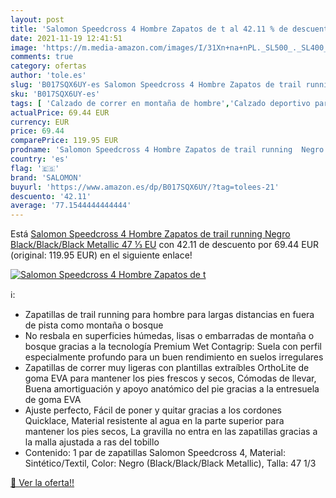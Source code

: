 ```yaml
---
layout: post
title: 'Salomon Speedcross 4 Hombre Zapatos de t al 42.11 % de descuento'
date: 2021-11-19 12:41:51
image: 'https://m.media-amazon.com/images/I/31Xn+na+nPL._SL500_._SL400_.jpg'
comments: true
category: ofertas
author: 'tole.es'
slug: 'B017SQX6UY-es Salomon Speedcross 4 Hombre Zapatos de trail running Negro...'
sku: 'B017SQX6UY-es'
tags: [ 'Calzado de correr en montaña de hombre','Calzado deportivo para hombre','Calzados de running para hombre','Zapatillas y calzado deportivo para hombre','Zapatos','Zapatos para hombre','Zapatos y complementos','salomon','zapatos', ]
actualPrice: 69.44 EUR
currency: EUR
price: 69.44
comparePrice: 119.95 EUR
prodname: 'Salomon Speedcross 4 Hombre Zapatos de trail running  Negro  Black/Black/Black Metallic   47 ⅓ EU'
country: 'es'
flag: '🇪🇸'
brand: 'SALOMON'
buyurl: 'https://www.amazon.es/dp/B017SQX6UY/?tag=tolees-21'
descuento: '42.11'
average: '77.1544444444444'
---
```


Está [Salomon Speedcross 4 Hombre Zapatos de trail running  Negro  Black/Black/Black Metallic   47 ⅓ EU](https://www.amazon.es/dp/B017SQX6UY/?tag=tolees-21) con 42.11 de descuento por 69.44 EUR (original: 119.95 EUR) en el siguiente enlace!

[![Salomon Speedcross 4 Hombre Zapatos de t](https://m.media-amazon.com/images/I/31Xn+na+nPL._SL500_._SL400_.jpg)](https://www.amazon.es/dp/B017SQX6UY/?tag=tolees-21)

ℹ️:

- Zapatillas de trail running para hombre para largas distancias en fuera de pista como montaña o bosque
- No resbala en superficies húmedas, lisas o embarradas de montaña o bosque gracias a la tecnología Premium Wet Contagrip: Suela con perfil especialmente profundo para un buen rendimiento en suelos irregulares
- Zapatillas de correr muy ligeras con plantillas extraíbles OrthoLite de goma EVA para mantener los pies frescos y secos, Cómodas de llevar, Buena amortiguación y apoyo anatómico del pie gracias a la entresuela de goma EVA
- Ajuste perfecto, Fácil de poner y quitar gracias a los cordones Quicklace, Material resistente al agua en la parte superior para mantener los pies secos, La gravilla no entra en las zapatillas gracias a la malla ajustada a ras del tobillo
- Contenido: 1 par de zapatillas Salomon Speedcross 4, Material: Sintético/Textil, Color: Negro (Black/Black/Black Metallic), Talla: 47 1/3

[🛒 Ver la oferta!!](https://www.amazon.es/dp/B017SQX6UY/?tag=tolees-21)
